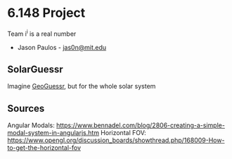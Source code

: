 # 6.148 Project
Team i<sup>i</sup> is a real number
 - Jason Paulos - jas0n@mit.edu

## SolarGuessr
Imagine [GeoGuessr](https://geoguessr.com/), but for the whole solar system

## Sources
Angular Modals: https://www.bennadel.com/blog/2806-creating-a-simple-modal-system-in-angularjs.htm
Horizontal FOV: https://www.opengl.org/discussion_boards/showthread.php/168009-How-to-get-the-horizontal-fov
